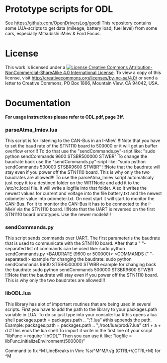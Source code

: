 # Prototype scripts for ODL
See https://github.com/OpenDriversLog/goodl
This repository contains some LUA-scripts to get data (mileage, battery load, fuel level) from some cars, especially Mitsubishi iMiev & Ford Focus.
# License 
This work is licensed under a [![License](https://i.creativecommons.org/l/by-nc-sa/4.0/80x15.png) Creative Commons Attribution-NonCommercial-ShareAlike 4.0 International License](https://creativecommons.org/licenses/by-nc-sa/4.0/).
To view a copy of this license, visit http://creativecommons.org/licenses/by-nc-sa/4.0/ or send a letter to Creative Commons, PO Box 1866, Mountain View, CA 94042, USA.

# Documentation

**For usage instructions please refer to ODL.pdf, page 3ff.**

### parseAtma_Imiev.lua
This script is for listening to the CAN-Bus in an I-MieV. 
!!!Note that you have to set the baud rate of the STN1110 board to 500000 or it will get an buffer overflow error!!!
To do that use the "sendCommands.py"-sript like: "sudo python sendCommands 9600 STSBR500000 STWBR"
To change the baudrate back use the "sendCommands.py"-sript like: "sudo python sendCommands 500000 STSBR9600 STWBR"
!!!Note that the baudrate will stay even if you power off the STN1110 board. This is why only the two baudrates are allowed!!!
To use the parseAtma_Imiev script automaticaly just copy it to a destined folder on the WRTNode and add it to the /etc/rc.local file.
It will write a logfile into that folder. Also it writes the newest values for current and voltage into the file battery.txt and the newest odometer value into odometer.txt.
On next start it will start to monitor the CAN-Bus.
For it to  monitor the CAN-Bus it has to be connected to the I-MieV via the STN1110 board.
!!!Note that the UART is reversed on the first STN1110 board prototypes. Use the newer models!!!


### sendCommands.py
This script sends commands over UART. The first parameteris the baudrate that is used to communicate with the STN1110 board.
After that a " "-separated list of commands can be used like:
sudo python sendCommands.py <BAUDRATE (9600 or 500000)> <COMMANDS (" "-separated)>
example for changing the baudrate:
sudo python sendCommands 9600 STSBR500000 STWBR
example for changing back the baudrate
sudo python sendCommands 500000 STSBR9600 STWBR
!!!Note that the baudrate will stay even if you power off the STN1110 board. This is why only the two baudrates are allowed!!!

### libODL.lua
This library has alot of important routines that are being used in several scripts.
First you have to add the path to the library to your packages.path variable in LUA.
To do so just type into your console: 
lua #this opens a lua shell
packages.path = packages.path .. ";<PATH TO libODL.lua>?.lua"	#this appends the path. Example: packages.path = packages.path .. ";/root/lua/prod/?.lua"
ctrl + a + d #This ends the lua shell
To import it write in the first line of your script "libFunc = require 'libODL'"
Then you can use it like: "logfile = libFunc.initializeEnvironment(500000)"


Command to fix ^M LineBreaks in Vim: %s/^M^M/\r/g
(CTRL+V,CTRL+M) for ^M
